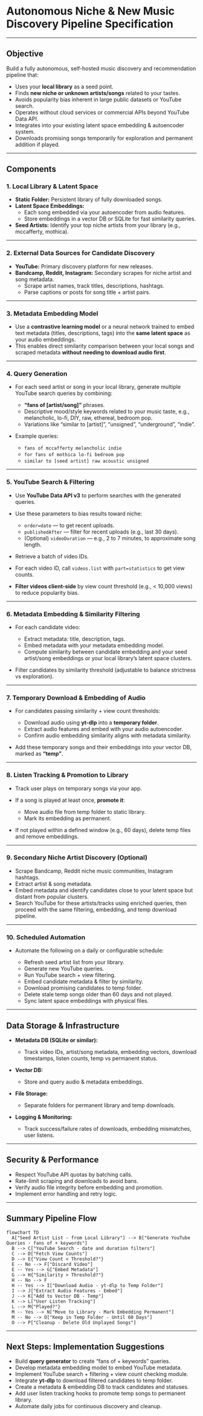 # Autonomous Niche & New Music Discovery Pipeline Specification

---

## Objective

Build a fully autonomous, self-hosted music discovery and recommendation pipeline that:

- Uses your **local library** as a seed point.  
- Finds **new niche or unknown artists/songs** related to your tastes.  
- Avoids popularity bias inherent in large public datasets or YouTube search.  
- Operates without cloud services or commercial APIs beyond YouTube Data API.  
- Integrates into your existing latent space embedding & autoencoder system.  
- Downloads promising songs temporarily for exploration and permanent addition if played.

---

## Components

### 1. Local Library & Latent Space

- **Static Folder:** Persistent library of fully downloaded songs.  
- **Latent Space Embeddings:**  
  - Each song embedded via your autoencoder from audio features.  
  - Store embeddings in a vector DB or SQLite for fast similarity queries.  
- **Seed Artists:** Identify your top niche artists from your library (e.g., mccafferty, mothica).

---

### 2. External Data Sources for Candidate Discovery

- **YouTube:** Primary discovery platform for new releases.  
- **Bandcamp, Reddit, Instagram:** Secondary scrapes for niche artist and song metadata.  
  - Scrape artist names, track titles, descriptions, hashtags.  
  - Parse captions or posts for song title + artist pairs.

---

### 3. Metadata Embedding Model

- Use a **contrastive learning model** or a neural network trained to embed text metadata (titles, descriptions, tags) into the **same latent space** as your audio embeddings.  
- This enables direct similarity comparison between your local songs and scraped metadata **without needing to download audio first**.

---

### 4. Query Generation

- For each seed artist or song in your local library, generate multiple YouTube search queries by combining:

  - **“fans of [artist/song]”** phrases.  
  - Descriptive mood/style keywords related to your music taste, e.g., melancholic, lo-fi, DIY, raw, ethereal, bedroom pop.  
  - Variations like “similar to [artist]”, “unsigned”, “underground”, “indie”.

- Example queries:

  - `fans of mccafferty melancholic indie`  
  - `for fans of mothica lo-fi bedroom pop`  
  - `similar to [seed artist] raw acoustic unsigned`

---

### 5. YouTube Search & Filtering

- Use **YouTube Data API v3** to perform searches with the generated queries.  
- Use these parameters to bias results toward niche:

  - `order=date` — to get recent uploads.  
  - `publishedAfter` — filter for recent uploads (e.g., last 30 days).  
  - (Optional) `videoDuration` — e.g., 2 to 7 minutes, to approximate song length.

- Retrieve a batch of video IDs.  
- For each video ID, call `videos.list` with `part=statistics` to get view counts.  
- **Filter videos client-side** by view count threshold (e.g., < 10,000 views) to reduce popularity bias.

---

### 6. Metadata Embedding & Similarity Filtering

- For each candidate video:

  - Extract metadata: title, description, tags.  
  - Embed metadata with your metadata embedding model.  
  - Compute similarity between candidate embedding and your seed artist/song embeddings or your local library’s latent space clusters.  
- Filter candidates by similarity threshold (adjustable to balance strictness vs exploration).

---

### 7. Temporary Download & Embedding of Audio

- For candidates passing similarity + view count thresholds:

  - Download audio using **yt-dlp** into a **temporary folder**.  
  - Extract audio features and embed with your audio autoencoder.  
  - Confirm audio embedding similarity aligns with metadata similarity.  
- Add these temporary songs and their embeddings into your vector DB, marked as **“temp”**.

---

### 8. Listen Tracking & Promotion to Library

- Track user plays on temporary songs via your app.  
- If a song is played at least once, **promote it**:

  - Move audio file from temp folder to static library.  
  - Mark its embedding as permanent.  
- If not played within a defined window (e.g., 60 days), delete temp files and remove embeddings.

---

### 9. Secondary Niche Artist Discovery (Optional)

- Scrape Bandcamp, Reddit niche music communities, Instagram hashtags.  
- Extract artist & song metadata.  
- Embed metadata and identify candidates close to your latent space but distant from popular clusters.  
- Search YouTube for these artists/tracks using enriched queries, then proceed with the same filtering, embedding, and temp download pipeline.

---

### 10. Scheduled Automation

- Automate the following on a daily or configurable schedule:

  - Refresh seed artist list from your library.  
  - Generate new YouTube queries.  
  - Run YouTube search + view filtering.  
  - Embed candidate metadata & filter by similarity.  
  - Download promising candidates to temp folder.  
  - Delete stale temp songs older than 60 days and not played.  
  - Sync latent space embeddings with physical files.

---

## Data Storage & Infrastructure

- **Metadata DB (SQLite or similar):**

  - Track video IDs, artist/song metadata, embedding vectors, download timestamps, listen counts, temp vs permanent status.

- **Vector DB:**

  - Store and query audio & metadata embeddings.

- **File Storage:**

  - Separate folders for permanent library and temp downloads.

- **Logging & Monitoring:**

  - Track success/failure rates of downloads, embedding mismatches, user listens.

---

## Security & Performance

- Respect YouTube API quotas by batching calls.  
- Rate-limit scraping and downloads to avoid bans.  
- Verify audio file integrity before embedding and promotion.  
- Implement error handling and retry logic.

---

## Summary Pipeline Flow

```mermaid
flowchart TD
  A["Seed Artist List - from Local Library"] --> B["Generate YouTube Queries - fans of + keywords"]
  B --> C["YouTube Search - date and duration filters"]
  C --> D["Fetch View Counts"]
  D --> E{"View Count < Threshold?"}
  E -- No --> F["Discard Video"]
  E -- Yes --> G["Embed Metadata"]
  G --> H{"Similarity > Threshold?"}
  H -- No --> F
  H -- Yes --> I["Download Audio - yt-dlp to Temp Folder"]
  I --> J["Extract Audio Features - Embed"]
  J --> K["Add to Vector DB - Temp"]
  K --> L["User Listen Tracking"]
  L --> M{"Played?"}
  M -- Yes --> N["Move to Library - Mark Embedding Permanent"]
  M -- No --> O["Keep in Temp Folder - Until 60 Days"]
  O --> P["Cleanup - Delete Old Unplayed Songs"]
```

---

## Next Steps: Implementation Suggestions

- Build **query generator** to create “fans of + keywords” queries.  
- Develop metadata embedding model to embed YouTube metadata.  
- Implement YouTube search + filtering + view count checking module.  
- Integrate **yt-dlp** to download filtered candidates to temp folder.  
- Create a metadata & embedding DB to track candidates and statuses.  
- Add user listen tracking hooks to promote temp songs to permanent library.  
- Automate daily jobs for continuous discovery and cleanup.
